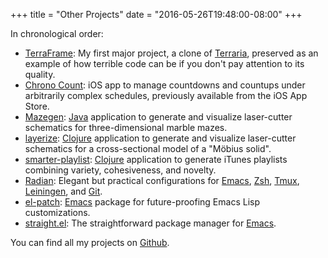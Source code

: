 +++
title = "Other Projects"
date = "2016-05-26T19:48:00-08:00"
+++

In chronological order:

* [TerraFrame]: My first major project, a clone of [Terraria],
  preserved as an example of how terrible code can be if you don't pay
  attention to its quality.
* [Chrono Count]: iOS app to manage countdowns and countups under
  arbitrarily complex schedules, previously available from the iOS App
  Store.
* [Mazegen]: [Java] application to generate and visualize laser-cutter
  schematics for three-dimensional marble mazes.
* [layerize]: [Clojure] application to generate and visualize
  laser-cutter schematics for a cross-sectional model of a "Möbius
  solid".
* [smarter-playlist]: [Clojure] application to generate iTunes
  playlists combining variety, cohesiveness, and novelty.
* [Radian]: Elegant but practical configurations for [Emacs], [Zsh],
  [Tmux], [Leiningen], and [Git].
* [el-patch]: [Emacs] package for future-proofing Emacs Lisp
  customizations.
* [straight.el]: The straightforward package manager for [Emacs].

You can find all my projects on [Github].

[chrono count]: https://github.com/raxod502/chrono-count
[clojure]: https://clojure.org/
[el-patch]: https://github.com/raxod502/el-patch
[emacs]: https://www.gnu.org/software/emacs/
[git]: https://git-scm.com/
[github]: https://github.com/raxod502
[java]: https://www.java.com/
[layerize]: https://github.com/raxod502/layerize
[leiningen]: https://leiningen.org/
[mazegen]: https://github.com/raxod502/MazeGen
[radian]: https://github.com/raxod502/radian
[smarter-playlist]: https://github.com/raxod502/smarter-playlist
[straight.el]: https://github.com/raxod502/straight.el
[terraframe]: https://github.com/raxod502/TerraFrame
[terraria]: https://terraria.org/
[tmux]: https://tmux.github.io/
[zsh]: http://www.zsh.org/
